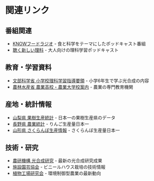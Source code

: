 # 関連リンク

## 番組関連
- [KNOWフードラジオ](https://example.com) - 食と科学をテーマにしたポッドキャスト番組
- [聴く新しい理科](https://example.com) - 大人向けの理科学習ポッドキャスト

## 教育・学習資料
- [文部科学省 小学校理科学習指導要領](https://example.com) - 小学6年生で学ぶ光合成の内容
- [農林水産省 農業高校・農業大学校案内](https://example.com) - 農業の専門教育機関

## 産地・統計情報
- [山梨県 果樹生産統計](https://example.com) - 日本一の果樹生産県のデータ
- [長野県 農業統計](https://example.com) - りんご生産量日本一
- [山形県 さくらんぼ生産情報](https://example.com) - さくらんぼ生産量日本一

## 技術・研究
- [農研機構 光合成研究](https://example.com) - 最新の光合成研究成果
- [施設園芸協会](https://example.com) - ビニールハウス栽培の技術情報
- [植物工場研究会](https://example.com) - 環境制御型農業の最新動向